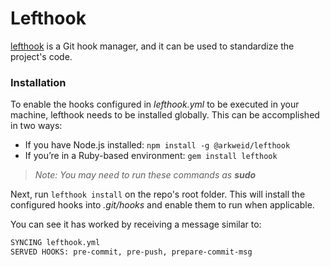 # Lefthook
[lefthook](https://github.com/evilmartians/lefthook) is a Git hook manager, and it can be used to standardize the project's code.

### Installation
To enable the hooks configured in *lefthook.yml* to be executed in your machine, lefthook needs to be installed globally. This can be accomplished in two ways:
- If you have Node.js installed: `npm install -g @arkweid/lefthook`
- If you’re in a Ruby-based environment: `gem install lefthook`
> *Note: You may need to run these commands as **sudo***

Next, run `lefthook install` on the repo's root folder.
This will install the configured hooks into *.git/hooks* and enable them to run when applicable.

You can see it has worked by receiving a message similar to:
```bash
SYNCING lefthook.yml
SERVED HOOKS: pre-commit, pre-push, prepare-commit-msg
```